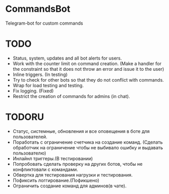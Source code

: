 # CommandsBot
Telegram-bot for custom commands

# TODO
* Status, system, updates and all bot alerts for users.
* Work with the counter limit on command creation.
(Make a handler for the constraint so that it does not throw an error and issue it to the user)
* Inline triggers. (In testing)
* Try to check for other bots so that they do not conflict with commands.
* Wrap for load testing and testing.
* Fix logging. (Fixed)
* Restrict the creation of commands for admins (in chat).


# TODORU
* Статус, системные, обновления и все оповещения в боте для пользователей.
* Поработать с ограничение счетчика на создание команд. 
(Сделать обработчик на ограничение чтобы не выбивало ошибку и выдавать пользователю)
* Инлайнл триггеры.(В тестировании)
* Попробовать сделать проверку на других ботов, чтобы не конфликтовали с командами.
* Обвертка для тестирования нагрузки и тестирования.
* Пофиксить логгирование.(Пофикшено)
* Ограничить создание команд для админов(в чате).

